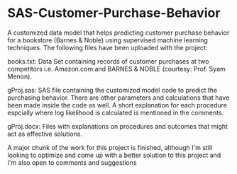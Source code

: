 # SAS-Customer-Purchase-Behavior
A customized data model that helps predicting customer purchase behavior for a bookstore (Barnes & Noble) using supervised machine learning techniques. 
The following files have been uploaded with the project:

books.txt: Data Set containing records of customer purchases at two competitors i.e. Amazon.com and BARNES & NOBLE (courtesy: Prof. Syam Menon).

gProj.sas: SAS file containing the customized model code to predict the purchasing behavior. There are other parameters and calculations that have been made inside the code as well. A short explanation for each procedure espcially where log likelihood is calculated is mentioned in the comments.

gProj.docx: Files with explanations on procedures and outcomes that might act as effective solutions.

A major chunk of the work for this project is finished, although I'm still looking to optimize and come up with a better solution to this project and I'm also open to comments and suggestions
